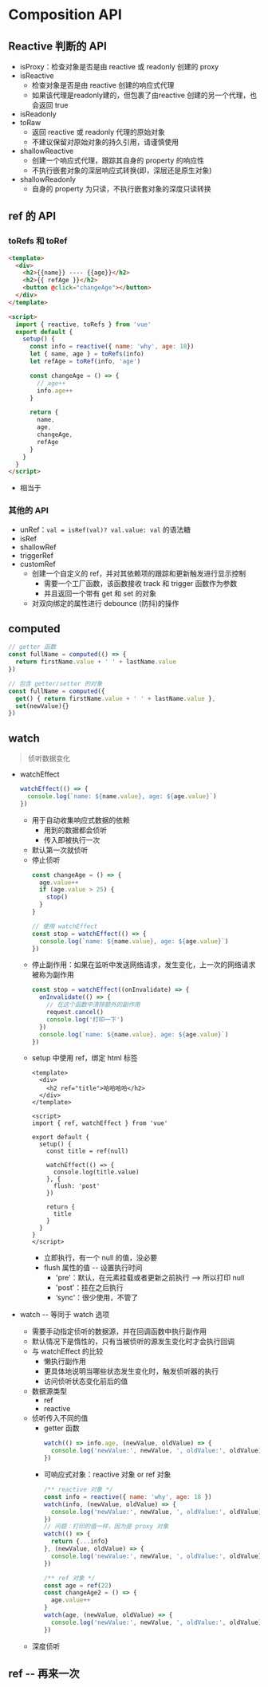 <!--
 * @Author: your name
 * @Date: 2021-11-12 16:18:43
 * @LastEditTime: 2021-11-13 14:20:30
 * @LastEditors: Please set LastEditors
 * @Description: Composition API
 * @FilePath: \forGreaterGood\vue3\16-compositionAPI.md
-->
# Composition API
## Reactive 判断的 API
+ isProxy：检查对象是否是由 reactive 或 readonly 创建的 proxy
+ isReactive
  + 检查对象是否是由 reactive 创建的响应式代理
  + 如果该代理是readonly建的，但包裹了由reactive 创建的另一个代理，也会返回 true
+ isReadonly
+ toRaw
  - 返回 reactive 或 readonly 代理的原始对象
  - 不建议保留对原始对象的持久引用，请谨慎使用
+ shallowReactive
  - 创建一个响应式代理，跟踪其自身的 property 的响应性
  - 不执行嵌套对象的深层响应式转换(即，深层还是原生对象)
+ shallowReadonly
  - 自身的 property 为只读，不执行嵌套对象的深度只读转换

## ref 的 API
### toRefs 和 toRef
```html
<template>
  <div>
    <h2>{{name}} ---- {{age}}</h2>
    <h2>{{ refAge }}</h2>
    <button @click="changeAge"></button>
  </div>
</template>

<script>
  import { reactive, toRefs } from 'vue'
  export default {
    setup() {
      const info = reactive({ name: 'why', age: 18})
      let { name, age } = toRefs(info)
      let refAge = toRef(info, 'age')

      const changeAge = () => {
        // age++
        info.age++
      }

      return {
        name,
        age,
        changeAge,
        refAge
      }
    }
  }
</script>
```
+ 相当于

### 其他的 API
+ unRef：`val = isRef(val)? val.value: val` 的语法糖
+ isRef
+ shallowRef
+ triggerRef
+ customRef
  + 创建一个自定义的 ref，并对其依赖项的跟踪和更新触发进行显示控制
    - 需要一个工厂函数，该函数接收 track 和 trigger 函数作为参数
    - 并且返回一个带有 get 和 set 的对象
  + 对双向绑定的属性进行 debounce (防抖)的操作

## computed
```js
// getter 函数
const fullName = computed(() => {
  return firstName.value + ' ' + lastName.value
})

// 包含 getter/setter 的对象
const fullName = computed({
  get() { return firstName.value + ' ' + lastName.value },
  set(newValue){}
})
```

## watch
> 侦听数据变化
+ watchEffect
  ```js
  watchEffect(() => {
    console.log(`name: ${name.value}, age: ${age.value}`)
  })
  ```
  + 用于自动收集响应式数据的依赖
    - 用到的数据都会侦听
    - 传入即被执行一次
  + 默认第一次就侦听
  + 停止侦听
    ```js
    const changeAge = () => {
      age.value++
      if (age.value > 25) {
        stop()
      }
    }

    // 使用 watchEffect
    const stop = watchEffect(() => {
      console.log(`name: ${name.value}, age: ${age.value}`)
    })
    ```
  + 停止副作用：如果在监听中发送网络请求，发生变化，上一次的网络请求被称为副作用
    ```js
    const stop = watchEffect((onInvalidate) => {
      onInvalidate(() => {
        // 在这个函数中清除额外的副作用
        request.cancel()
        console.log('打印一下')
      })
      console.log(`name: ${name.value}, age: ${age.value}`)
    })
    ```
  + setup 中使用 ref，绑定 html 标签
    ```vue
    <template>
      <div>
        <h2 ref="title">哈哈哈哈</h2>
      </div>
    </template>

    <script>
    import { ref, watchEffect } from 'vue'

    export default {
      setup() {
        const title = ref(null)

        watchEffect(() => {
          console.log(title.value)
        }, {
          flush: 'post'
        })

        return {
          title
        }
      }
    }
    </script>
    ```
    + 立即执行，有一个 null 的值，没必要
    + flush 属性的值 -- 设置执行时间
      - 'pre'：默认，在元素挂载或者更新之前执行 --> 所以打印 null
      - 'post'：挂在之后执行
      - ‘sync'：很少使用，不管了

+ watch -- 等同于 watch 选项
  + 需要手动指定侦听的数据源，并在回调函数中执行副作用
  + 默认情况下是惰性的，只有当被侦听的源发生变化时才会执行回调
  + 与 watchEffect 的比较
    - 懒执行副作用
    - 更具体地说明当哪些状态发生变化时，触发侦听器的执行
    - 访问侦听状态变化前后的值
  + 数据源类型
    - ref
    - reactive
  + 侦听传入不同的值
    - getter 函数
      ```js
      watch(() => info.age, (newValue, oldValue) => {
        console.log('newValue:', newValue, ', oldValue:', oldValue)
      })
      ```
    - 可响应式对象：reactive 对象 or ref 对象
      ```js
      /** reactive 对象 */
      const info = reactive({ name: 'why', age: 18 })
      watch(info, (newValue, oldValue) => {
        console.log('newValue:', newValue, ', oldValue:', oldValue)
      })
      // 问题：打印的值一样，因为是 proxy 对象
      watch(() => {
        return {...info}
      }, (newValue, oldValue) => {
        console.log('newValue:', newValue, ', oldValue:', oldValue)
      })

      /** ref 对象 */
      const age = ref(22)
      const changeAge2 = () => {
        age.value++
      }
      watch(age, (newValue, oldValue) => {
        console.log('newValue:', newValue, ', oldValue:', oldValue)
      })
      ```
  + 深度侦听
## ref -- 再来一次

